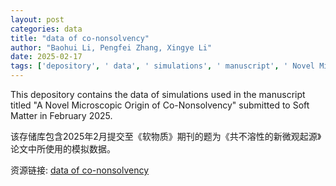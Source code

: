 ```yaml
---
layout: post
categories: data
title: "data of co-nonsolvency"
author: "Baohui Li, Pengfei Zhang, Xingye Li"
date: 2025-02-17
tags: ['depository', ' data', ' simulations', ' manuscript', ' Novel Microscopic Origin', ' Co-Nonsolvency', ' Soft Matter', ' February 2025']
---
```


This depository contains the data of simulations used in the manuscript titled "A Novel Microscopic Origin of Co-Nonsolvency" submitted to Soft Matter in February 2025.

该存储库包含2025年2月提交至《软物质》期刊的题为《共不溶性的新微观起源》论文中所使用的模拟数据。

资源链接: [data of co-nonsolvency](https://doi.org/10.57760/sciencedb.20979)
